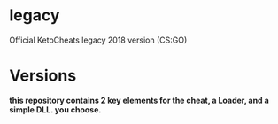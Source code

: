 # legacy
Official KetoCheats legacy 2018 version (CS:GO)

# Versions
**this repository contains 2 key elements for the cheat, a Loader, and a simple DLL. you choose.**
